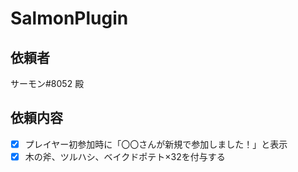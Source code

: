 # SalmonPlugin

## 依頼者
サーモン#8052 殿

## 依頼内容
-[x] プレイヤー初参加時に「〇〇さんが新規で参加しました！」と表示
-[x] 木の斧、ツルハシ、ベイクドポテト×32を付与する
